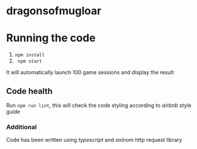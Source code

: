 # dragonsofmugloar

# Running the code

1. ```npm install```
2. ``` npm start```

It will automatically launch 100 game sessions and display the result

## Code health

Run ```npm run lint```, this will check the code styling according to *airbnb* style guide

### Additional

Code has been written using *typescript* and *axinom* http request library
